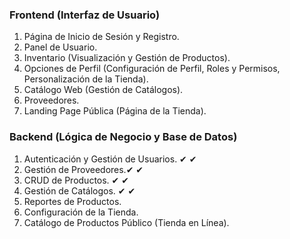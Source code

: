 ### Frontend (Interfaz de Usuario)
1. Página de Inicio de Sesión y Registro.
2. Panel de Usuario.
3. Inventario (Visualización y Gestión de Productos).
4. Opciones de Perfil (Configuración de Perfil, Roles y Permisos, Personalización de la Tienda).
5. Catálogo Web (Gestión de Catálogos).
6. Proveedores.
7. Landing Page Pública (Página de la Tienda).

### Backend (Lógica de Negocio y Base de Datos)
1. Autenticación y Gestión de Usuarios.  ✔  ✔ 
2. Gestión de Proveedores.✔  ✔ 
3. CRUD de Productos. ✔  ✔ 
4. Gestión de Catálogos. ✔  ✔ 
5. Reportes de Productos.
6. Configuración de la Tienda.
7. Catálogo de Productos Público (Tienda en Línea).
